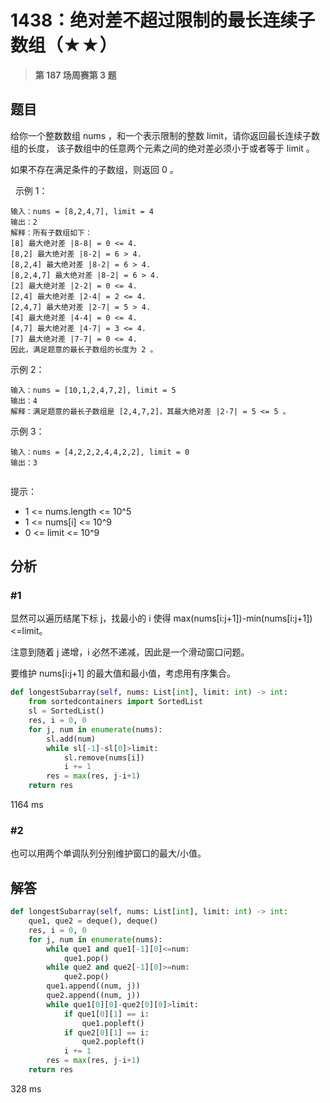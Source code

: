 # 1438：绝对差不超过限制的最长连续子数组（★★）


> **第 187 场周赛第 3 题**

## 题目

给你一个整数数组 nums ，和一个表示限制的整数 limit，请你返回最长连续子数组的长度，
该子数组中的任意两个元素之间的绝对差必须小于或者等于 limit 。

如果不存在满足条件的子数组，则返回 0 。

 
示例 1：

    输入：nums = [8,2,4,7], limit = 4
    输出：2 
    解释：所有子数组如下：
    [8] 最大绝对差 |8-8| = 0 <= 4.
    [8,2] 最大绝对差 |8-2| = 6 > 4. 
    [8,2,4] 最大绝对差 |8-2| = 6 > 4.
    [8,2,4,7] 最大绝对差 |8-2| = 6 > 4.
    [2] 最大绝对差 |2-2| = 0 <= 4.
    [2,4] 最大绝对差 |2-4| = 2 <= 4.
    [2,4,7] 最大绝对差 |2-7| = 5 > 4.
    [4] 最大绝对差 |4-4| = 0 <= 4.
    [4,7] 最大绝对差 |4-7| = 3 <= 4.
    [7] 最大绝对差 |7-7| = 0 <= 4. 
    因此，满足题意的最长子数组的长度为 2 。

示例 2：
    
    输入：nums = [10,1,2,4,7,2], limit = 5
    输出：4 
    解释：满足题意的最长子数组是 [2,4,7,2]，其最大绝对差 |2-7| = 5 <= 5 。

示例 3：
    
    输入：nums = [4,2,2,2,4,4,2,2], limit = 0
    输出：3
     
提示：
- 1 <= nums.length <= 10^5
- 1 <= nums[i] <= 10^9
- 0 <= limit <= 10^9

## 分析

### #1

显然可以遍历结尾下标 j，找最小的 i 使得 max(nums[i:j+1])-min(nums[i:j+1])<=limit。

注意到随着 j 递增，i 必然不递减，因此是一个滑动窗口问题。

要维护 nums[i:j+1] 的最大值和最小值，考虑用有序集合。

```python
def longestSubarray(self, nums: List[int], limit: int) -> int:
    from sortedcontainers import SortedList
    sl = SortedList()
    res, i = 0, 0
    for j, num in enumerate(nums):
        sl.add(num)
        while sl[-1]-sl[0]>limit:
            sl.remove(nums[i])
            i += 1
        res = max(res, j-i+1)
    return res
```
1164 ms

### #2

也可以用两个单调队列分别维护窗口的最大/小值。

## 解答

```python
def longestSubarray(self, nums: List[int], limit: int) -> int:
    que1, que2 = deque(), deque()
    res, i = 0, 0
    for j, num in enumerate(nums):
        while que1 and que1[-1][0]<=num:
            que1.pop()
        while que2 and que2[-1][0]>=num:
            que2.pop()
        que1.append((num, j))
        que2.append((num, j))
        while que1[0][0]-que2[0][0]>limit:
            if que1[0][1] == i:
                que1.popleft()
            if que2[0][1] == i:
                que2.popleft()
            i += 1
        res = max(res, j-i+1)
    return res
```
328 ms


